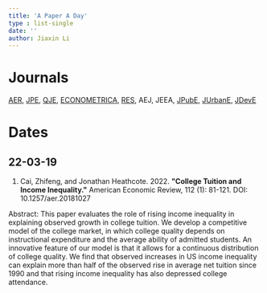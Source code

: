 ```yaml
---
title: 'A Paper A Day'
type : list-single
date: ''
author: Jiaxin Li
---
```


# Journals

[AER](https://www.aeaweb.org/journals/aer/issues), [JPE](https://www.journals.uchicago.edu/loi/jpe), [QJE](https://academic.oup.com/qje/issue/), [ECONOMETRICA](https://www.econometricsociety.org/publications/econometrica/browse), [RES](https://academic.oup.com/restud/issue), AEJ, JEEA, [JPubE](https://www.sciencedirect.com/journal/journal-of-public-economics/issues), [JUrbanE](https://www.sciencedirect.com/journal/journal-of-urban-economics/issues), [JDevE](https://www.sciencedirect.com/journal/journal-of-development-economics/issues)


# Dates

## 22-03-19 

1. Cai, Zhifeng, and Jonathan Heathcote. 2022. **"College Tuition and Income Inequality."** American Economic Review, 112 (1): 81-121.
DOI: 10.1257/aer.20181027

Abstract: This paper evaluates the role of rising income inequality in explaining observed growth in college tuition. We develop a competitive model of the college market, in which college quality depends on instructional expenditure and the average ability of admitted students. An innovative feature of our model is that it allows for a continuous distribution of college quality. We find that observed increases in US income inequality can explain more than half of the observed rise in average net tuition since 1990 and that rising income inequality has also depressed college attendance.
